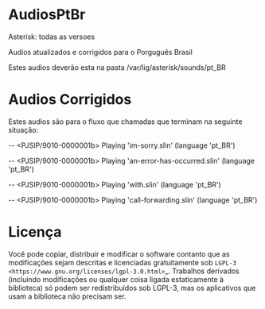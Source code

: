 AudiosPtBr
============
Asterisk: todas as versoes

Audios atualizados e corrigidos para o Porguguês Brasil

Estes audios deverão esta na pasta /var/lig/asterisk/sounds/pt_BR

Audios Corrigidos
============
Estes audios são para o fluxo que chamadas que terminam na seguinte situação:

-- <PJSIP/9010-0000001b> Playing 'im-sorry.slin' (language 'pt_BR')

-- <PJSIP/9010-0000001b> Playing 'an-error-has-occurred.slin' (language 'pt_BR')

-- <PJSIP/9010-0000001b> Playing 'with.slin' (language 'pt_BR')

-- <PJSIP/9010-0000001b> Playing 'call-forwarding.slin' (language 'pt_BR')


Licença
=======

Você pode copiar, distribuir e modificar o software contanto que as modificações sejam descritas e licenciadas gratuitamente sob `LGPL-3  <https://www.gnu.org/licenses/lgpl-3.0.html>`_.
Trabalhos derivados (incluindo modificações ou qualquer coisa ligada estaticamente à biblioteca) só podem ser redistribuídos sob LGPL-3, mas os aplicativos que usam a biblioteca não precisam ser.

